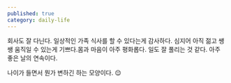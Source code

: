 ```yaml
---
published: true
category: daily-life
---
```

회사도 잘 다닌다. 일상적인 가족 식사를 할 수 있다는게 감사하다. 심지어 아직 젊고 쌩쌩 움직일 수 있는게 기쁘다.몸과 마음이 아주 평화롭다. 일도 잘 풀리는 것 같다. 아주 좋은 날의 연속이다. 

나이가 들면서 뭔가 변하긴 하는 모양이다. 😌
